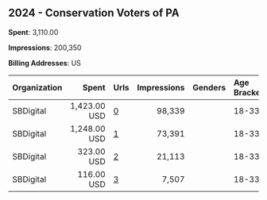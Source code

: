 ## 2024 - Conservation Voters of PA 
**Spent**: 3,110.00

**Impressions**: 200,350

**Billing Addresses**: US

|Organization|Spent|Urls|Impressions|Genders|Age Brackets|Country Codes|
|:---|---:|:---|---:|:---|:---|:---|
|SBDigital|1,423.00 USD|[0](https://www.snap.com/political-ads/asset/7a3f5094abff7ed3ca72f8981000c03665af14e2ea069f5e26b7d7bb8e9524bc?mediaType=jpeg)|98,339||18-33|united states|
|SBDigital|1,248.00 USD|[1](https://www.snap.com/political-ads/asset/1d5b2b029657d7f566d62988c9433ab4e7b51a87feca156f1dd06175da9f3ec4?mediaType=png)|73,391||18-33|united states|
|SBDigital|323.00 USD|[2](https://www.snap.com/political-ads/asset/701d4191a2dc16365bd5b38854ab2cb6622788cfafdef6b8bd48ce038d77abb5?mediaType=png)|21,113||18-33|united states|
|SBDigital|116.00 USD|[3](https://www.snap.com/political-ads/asset/7a3f5094abff7ed3ca72f8981000c03665af14e2ea069f5e26b7d7bb8e9524bc?mediaType=jpeg)|7,507||18-33|united states|
